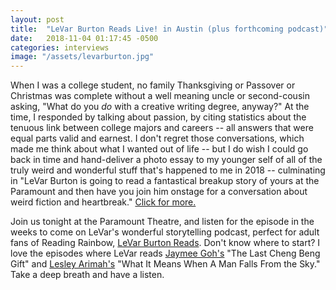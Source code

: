 ```yaml
---
layout: post
title:  "LeVar Burton Reads Live! in Austin (plus forthcoming podcast)"
date:   2018-11-04 01:17:45 -0500
categories: interviews
image: "/assets/levarburton.jpg"
---
```


When I was a college student, no family Thanksgiving or Passover or Christmas was complete without a well meaning uncle or second-cousin asking, "What do you *do* with a creative writing degree, anyway?" At the time, I responded by talking about passion, by citing statistics about the tenuous link between college majors and careers -- all answers that were equal parts valid and earnest. I don't regret those conversations, which made me think about what I wanted out of life -- but I do wish I could go back in time and hand-deliver a photo essay to my younger self of all of the truly weird and wonderful stuff that's happened to me in 2018 -- culminating in "LeVar Burton is going to read a fantastical breakup story of yours at the Paramount and then have you join him onstage for a conversation about weird fiction and heartbreak." [Click for more.][more]

Join us tonight at the Paramount Theatre, and listen for the episode in the weeks to come on LeVar's wonderful storytelling podcast, perfect for adult fans of Reading Rainbow, [LeVar Burton Reads][levar]. Don't know where to start? I love the episodes where LeVar reads [Jaymee Goh's][jaymee] "The Last Cheng Beng Gift" and [Lesley Arimah's][lesley] "What It Means When A Man Falls From the Sky." Take a deep breath and have a listen.




[sohohitm]: https://sohopress.com/books/hole-in-the-middle/
[holegoodreads]: https://www.goodreads.com/book/show/32827157-hole-in-the-middle
[levar]: http://www.levarburtonpodcast.com/
[jaymee]: http://silver-goggles.blogspot.com/
[lesley]: http://www.larimah.com/
[more]: http://kendrafortmeyer.com/interviews/2018/11/04/levarburton.html
